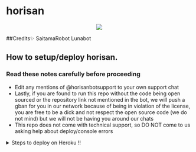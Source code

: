 # horisan

</p>
<p align="center"><a href="https://t.me/horimiya_family"><img src="https://telegra.ph/file/dead26bc824dd8603dd49.jpg"></a></p>
<p align="center">

##Credits✨
SaitamaRobot
Lunabot


## How to setup/deploy horisan.

### Read these notes carefully before proceeding 
 - Edit any mentions of @horisanbotsupport to your own support chat
 - Lastly, if you are found to run this repo without the code being open sourced or the repository link not mentioned in the bot, we will push a gban for you in our network because of being in violation of the license, you are free to be a dick and not respect the open source code (we do not mind) but we will not be having you around our chats
 - This repo does not come with technical support, so DO NOT come to us asking help about deploy/console errors

<details>
  <summary>Steps to deploy on Heroku !! </summary>

```
Fill in all the details, Deploy!
Now go to https://dashboard.heroku.com/apps/(app-name)/resources ( Replace (app-name) with your app name )
REMEMBER: Turn on worker dyno (Don't worry It's free :D) & Webhook
Now send the bot /start, If it doesn't respond go to https://dashboard.heroku.com/apps/(app-name)/settings and remove webhook and port.
```

  [![Deploy](https://www.herokucdn.com/deploy/button.svg)](https://heroku.com/deploy?template=https://github.com/Voidxtoxic/YumekoBot)
